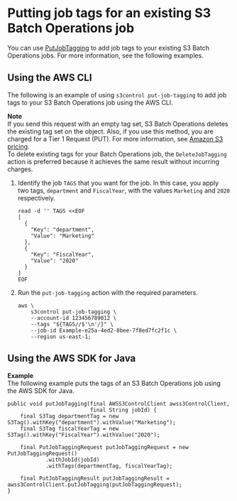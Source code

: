 # Putting job tags for an existing S3 Batch Operations job<a name="put-job-tags"></a>

You can use [PutJobTagging](https://docs.aws.amazon.com/AmazonS3/latest/API/API_control_PutJobTagging.html) to add job tags to your existing S3 Batch Operations jobs\. For more information, see the following examples\.

## Using the AWS CLI<a name="batch-ops-example-cli-job-tags-put-job-tagging"></a>

The following is an example of using `s3control put-job-tagging` to add job tags to your S3 Batch Operations job using the AWS CLI\.

**Note**  
If you send this request with an empty tag set, S3 Batch Operations deletes the existing tag set on the object\. Also, if you use this method, you are charged for a Tier 1 Request \(PUT\)\. For more information, see [Amazon S3 pricing](https://aws.amazon.com/s3/pricing)\.  
To delete existing tags for your Batch Operations job, the `DeleteJobTagging` action is preferred because it achieves the same result without incurring charges\.

1. Identify the job `TAGS` that you want for the job\. In this case, you apply two tags, `department` and `FiscalYear`, with the values `Marketing` and `2020` respectively\.

   ```
   read -d '' TAGS <<EOF
   [
     {
       "Key": "department",
       "Value": "Marketing"
     },
     {
       "Key": "FiscalYear",
       "Value": "2020"
     }
   ]
   EOF
   ```

1. Run the `put-job-tagging` action with the required parameters\.

   ```
   aws \
       s3control put-job-tagging \
       --account-id 123456789012 \
       --tags "${TAGS//$'\n'/}" \
       --job-id Example-e25a-4ed2-8bee-7f8ed7fc2f1c \
       --region us-east-1;
   ```

## Using the AWS SDK for Java<a name="batch-ops-examples-java-job-with-tags-put"></a>

**Example**  
The following example puts the tags of an S3 Batch Operations job using the AWS SDK for Java\.  

```
public void putJobTagging(final AWSS3ControlClient awss3ControlClient,
                          final String jobId) {
    final S3Tag departmentTag = new S3Tag().withKey("department").withValue("Marketing");
    final S3Tag fiscalYearTag = new S3Tag().withKey("FiscalYear").withValue("2020");

    final PutJobTaggingRequest putJobTaggingRequest = new PutJobTaggingRequest()
            .withJobId(jobId)
            .withTags(departmentTag, fiscalYearTag);

    final PutJobTaggingResult putJobTaggingResult = awss3ControlClient.putJobTagging(putJobTaggingRequest);
}
```